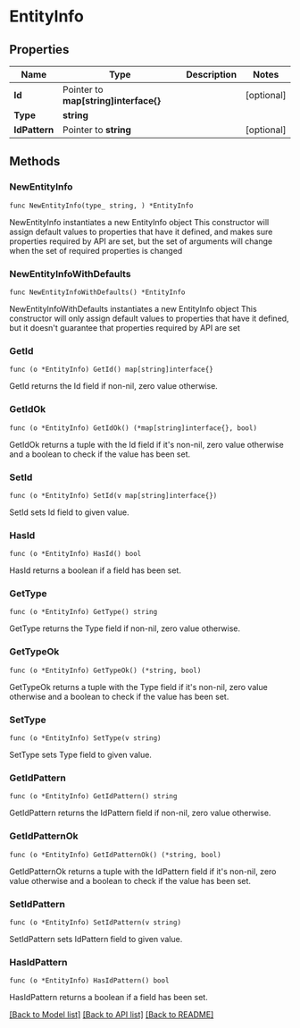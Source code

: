 # EntityInfo

## Properties

Name | Type | Description | Notes
------------ | ------------- | ------------- | -------------
**Id** | Pointer to **map[string]interface{}** |  | [optional] 
**Type** | **string** |  | 
**IdPattern** | Pointer to **string** |  | [optional] 

## Methods

### NewEntityInfo

`func NewEntityInfo(type_ string, ) *EntityInfo`

NewEntityInfo instantiates a new EntityInfo object
This constructor will assign default values to properties that have it defined,
and makes sure properties required by API are set, but the set of arguments
will change when the set of required properties is changed

### NewEntityInfoWithDefaults

`func NewEntityInfoWithDefaults() *EntityInfo`

NewEntityInfoWithDefaults instantiates a new EntityInfo object
This constructor will only assign default values to properties that have it defined,
but it doesn't guarantee that properties required by API are set

### GetId

`func (o *EntityInfo) GetId() map[string]interface{}`

GetId returns the Id field if non-nil, zero value otherwise.

### GetIdOk

`func (o *EntityInfo) GetIdOk() (*map[string]interface{}, bool)`

GetIdOk returns a tuple with the Id field if it's non-nil, zero value otherwise
and a boolean to check if the value has been set.

### SetId

`func (o *EntityInfo) SetId(v map[string]interface{})`

SetId sets Id field to given value.

### HasId

`func (o *EntityInfo) HasId() bool`

HasId returns a boolean if a field has been set.

### GetType

`func (o *EntityInfo) GetType() string`

GetType returns the Type field if non-nil, zero value otherwise.

### GetTypeOk

`func (o *EntityInfo) GetTypeOk() (*string, bool)`

GetTypeOk returns a tuple with the Type field if it's non-nil, zero value otherwise
and a boolean to check if the value has been set.

### SetType

`func (o *EntityInfo) SetType(v string)`

SetType sets Type field to given value.


### GetIdPattern

`func (o *EntityInfo) GetIdPattern() string`

GetIdPattern returns the IdPattern field if non-nil, zero value otherwise.

### GetIdPatternOk

`func (o *EntityInfo) GetIdPatternOk() (*string, bool)`

GetIdPatternOk returns a tuple with the IdPattern field if it's non-nil, zero value otherwise
and a boolean to check if the value has been set.

### SetIdPattern

`func (o *EntityInfo) SetIdPattern(v string)`

SetIdPattern sets IdPattern field to given value.

### HasIdPattern

`func (o *EntityInfo) HasIdPattern() bool`

HasIdPattern returns a boolean if a field has been set.


[[Back to Model list]](../README.md#documentation-for-models) [[Back to API list]](../README.md#documentation-for-api-endpoints) [[Back to README]](../README.md)



